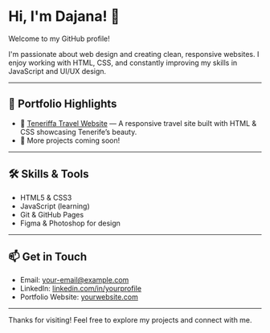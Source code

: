 # Hi, I'm Dajana! 👋

Welcome to my GitHub profile!

I'm passionate about web design and creating clean, responsive websites. I enjoy working with HTML, CSS, and constantly improving my skills in JavaScript and UI/UX design.  

---

## 🚀 Portfolio Highlights

- 🌴 [Teneriffa Travel Website](https://d-anicic.github.io/teneriffa/) — A responsive travel site built with HTML & CSS showcasing Tenerife’s beauty.  
- 💼 More projects coming soon!

---

## 🛠️ Skills & Tools

- HTML5 & CSS3  
- JavaScript (learning)  
- Git & GitHub Pages  
- Figma & Photoshop for design

---

## 📫 Get in Touch

- Email: your-email@example.com  
- LinkedIn: [linkedin.com/in/yourprofile](https://linkedin.com/in/yourprofile)  
- Portfolio Website: [yourwebsite.com](https://yourwebsite.com)

---

Thanks for visiting! Feel free to explore my projects and connect with me.

